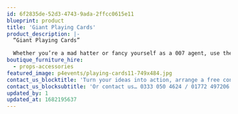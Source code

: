 ```yaml
---
id: 6f2835de-52d3-4743-9ada-2ffcc0615e11
blueprint: product
title: 'Giant Playing Cards'
product_description: |-
  “Giant Playing Cards”

  Whether you’re a mad hatter or fancy yourself as a 007 agent, use these giant 6ft playing cards to grab attention at your themed event.
boutique_furniture_hire:
  - props-accessories
featured_image: p4events/playing-cards11-749x484.jpg
contact_us_blocktitle: 'Turn your ideas into action, arrange a free consultation'
contact_us_blocksubtitle: 'Or contact us… 0333 050 4624 / 01772 497206 or email us: info@p4events.co.uk'
updated_by: 1
updated_at: 1682195637
---
```

